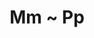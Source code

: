 ---
layout: inventory-template
title: Mm ~ Pp
index: 4
home: buildingtoys
items:
  - name: Mobaco Jumbo A Set
    category: Other Methods
    manufacturer: Hausemann & Hötte N.V. in Amsterdam, Netherlands
    material: Wood, Cardboard
    year: 1950s
    image: /images/buildingtoys/mobaco-jumbo-01.jpg
    note:
      - Mobaco was produced by the Dutch company N.V. Plaatmetaalindustrie van Mouwerik & Bal from 1924 to 1961
        in Zeist, The Netherlands. Known commonly as Moubal, the company specialized in sheet metal products
        and occasionally crafted Mobaco parts during machine cleanings. In 1949, the toy and puzzle company
        Jumbo took over the sales and marketing of Mobaco, enhancing the sets and manuals to appeal to a broader
        market while production continued at Moubal.
      - The Mobaco system uses wooden posts that fit into a fiberboard base and cardboard panels that slide into the
        slots on the posts. The panels come in different colors and can have various window or door cut-outs.
---